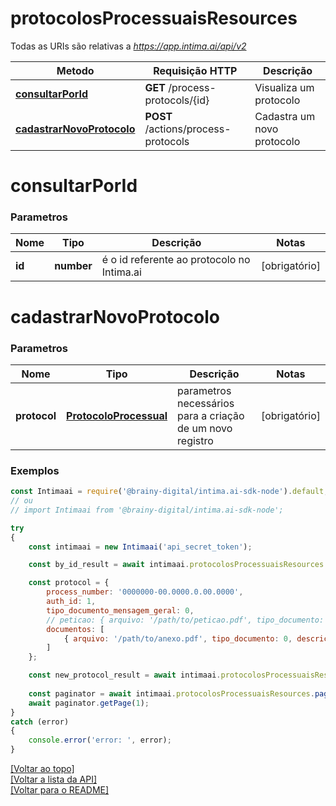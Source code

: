 # **protocolosProcessuaisResources**

Todas as URIs são relativas a *https://app.intima.ai/api/v2*

Metodo | Requisição HTTP | Descrição
------------- | ------------- | -------------
[**consultarPorId**](protocolosProcessuaisResources.md#consultarPorId) | **GET** /process-protocols/{id} | Visualiza um protocolo
[**cadastrarNovoProtocolo**](protocolosProcessuaisResources.md#cadastrarNovoProtocolo) | **POST** /actions/process-protocols | Cadastra um novo protocolo

# **consultarPorId**

### Parametros

Nome | Tipo | Descrição | Notas
------------- | ------------- | ------------- | -------------
**id** | **number**| é o id referente ao protocolo no Intima.ai | [obrigatório]

# **cadastrarNovoProtocolo**

### Parametros

Nome | Tipo | Descrição | Notas
------------- | ------------- | ------------- | -------------
**protocol** | [**ProtocoloProcessual**](../models/protocol/ProtocoloProcessual.md) | parametros necessários para a criação de um novo registro | [obrigatório]

### Exemplos
```javascript
const Intimaai = require('@brainy-digital/intima.ai-sdk-node').default;
// ou
// import Intimaai from '@brainy-digital/intima.ai-sdk-node';

try
{
    const intimaai = new Intimaai('api_secret_token');

    const by_id_result = await intimaai.protocolosProcessuaisResources.consultarPorId(14362);

    const protocol = {
        process_number: '0000000-00.0000.0.00.0000',
        auth_id: 1,
        tipo_documento_mensagem_geral: 0,
        // peticao: { arquivo: '/path/to/peticao.pdf', tipo_documento: 0, descricao_documento: 'peticao' },
        documentos: [
            { arquivo: '/path/to/anexo.pdf', tipo_documento: 0, descricao_documento: 'anexo', order: 1 }
        ]
    };

    const new_protocol_result = await intimaai.protocolosProcessuaisResources.cadastrarNovoProtocolo(protocol);
    
    const paginator = await intimaai.protocolosProcessuaisResources.paginate();
    await paginator.getPage(1);
}
catch (error)
{
    console.error('error: ', error);
}
```

[[Voltar ao topo]](#)        
[[Voltar a lista da API]](../../README.md#Documentação-para-os-Endpoints-da-API)    
[[Voltar para o README]](../../README.md#Intima.ai---SDK-NodeJS)

